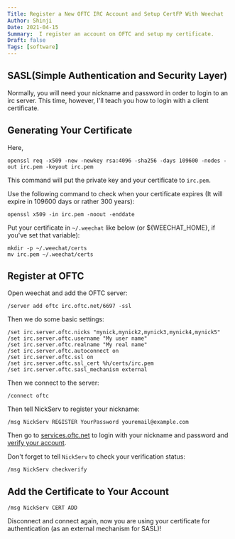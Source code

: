 ```yaml
---
Title: Register a New OFTC IRC Account and Setup CertFP With Weechat
Author: Shinji
Date: 2021-04-15
Summary:  I register an account on OFTC and setup my certificate.
Draft: false
Tags: [software]
---
```

## SASL(Simple Authentication and Security Layer)
Normally, you will need your nickname and password in order to login to an irc server. This time, however, I'll teach you how to login with a client certificate.

## Generating Your Certificate
Here,
```
openssl req -x509 -new -newkey rsa:4096 -sha256 -days 109600 -nodes -out irc.pem -keyout irc.pem
```
This command will put the private key and your certificate to `irc.pem`.

Use the following command to check when your certificate expires (It will expire in 109600 days or rather 300 years):
```
openssl x509 -in irc.pem -noout -enddate
```

Put your certificate in `~/.weechat` like below (or ${WEECHAT_HOME}, if you've set that variable):
```
mkdir -p ~/.weechat/certs
mv irc.pem ~/.weechat/certs
```

## Register at OFTC
Open weechat and add the OFTC server:

```
/server add oftc irc.oftc.net/6697 -ssl
```
Then we do some basic settings:

```
/set irc.server.oftc.nicks "mynick,mynick2,mynick3,mynick4,mynick5"
/set irc.server.oftc.username "My user name"
/set irc.server.oftc.realname "My real name"
/set irc.server.oftc.autoconnect on
/set irc.server.oftc.ssl on
/set irc.server.oftc.ssl_cert %h/certs/irc.pem
/set irc.server.oftc.sasl_mechanism external
```
Then we connect to the server:
```
/connect oftc
```
Then tell NickServ to register your nickname:
```
/msg NickServ REGISTER YourPassword youremail@example.com
```
Then go to [services.oftc.net](https://services.oftc.net) to login with your nickname and password and [verify your account](https://services.oftc.net/account/verify).

Don't forget to tell `NickServ` to check your verification status:
```
/msg NickServ checkverify
```
## Add the Certificate to Your Account
```
/msg NickServ CERT ADD
```

Disconnect and connect again, now you are using your certificate for authentication (as an external mechanism for SASL)!
